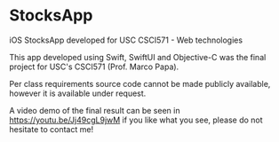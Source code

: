# StocksApp
iOS StocksApp developed for USC CSCI571 - Web technologies

This app developed using Swift, SwiftUI and Objective-C was the final project for USC's CSCI571 (Prof. Marco Papa).

Per class requirements source code cannot be made publicly available, however it is available under request.

A video demo of the final result can be seen in https://youtu.be/Jj49cgL9jwM if you like what you see, please do not hesitate to contact me!
